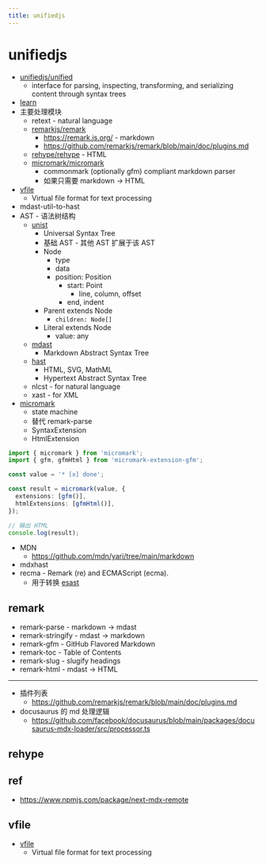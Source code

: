 ```yaml
---
title: unifiedjs
---
```


# unifiedjs

- [unifiedjs/unified](https://github.com/unifiedjs/unified)
  - interface for parsing, inspecting, transforming, and serializing content through syntax trees
- [learn](https://unifiedjs.com/learn/)
- 主要处理模块
  - retext - natural language
  - [remarkjs/remark](https://github.com/remarkjs/remark)
    - https://remark.js.org/ - markdown
    - https://github.com/remarkjs/remark/blob/main/doc/plugins.md
  - [rehype/rehype](https://github.com/rehypejs/rehype) - HTML
  - [micromark/micromark](https://github.com/micromark/micromark)
    - commonmark (optionally gfm) compliant markdown parser
    - 如果只需要 markdown -> HTML
- [vfile](https://github.com/vfile/vfile)
  - Virtual file format for text processing
- mdast-util-to-hast
- AST - 语法树结构
  - [unist](https://github.com/syntax-tree/unist)
    - Universal Syntax Tree
    - 基础 AST - 其他 AST 扩展于该 AST
    - Node
      - type
      - data
      - position: Position
        - start: Point
          - line, column, offset
        - end, indent
    - Parent extends Node
      - `children: Node[]`
    - Literal extends Node
      - value: any
  - [mdast](https://github.com/syntax-tree/mdast)
    - Markdown Abstract Syntax Tree
  - [hast](https://github.com/syntax-tree/hast)
    - HTML, SVG, MathML
    - Hypertext Abstract Syntax Tree
  - nlcst - for natural language
  - xast - for XML
- [micromark](https://github.com/micromark/micromark)
  - state machine
  - 替代 remark-parse
  - SyntaxExtension
  - HtmlExtension

```ts
import { micromark } from 'micromark';
import { gfm, gfmHtml } from 'micromark-extension-gfm';

const value = '* [x] done';

const result = micromark(value, {
  extensions: [gfm()],
  htmlExtensions: [gfmHtml()],
});

// 输出 HTML
console.log(result);
```

- MDN
  - https://github.com/mdn/yari/tree/main/markdown
- mdxhast
- recma - Remark (re) and ECMAScript (ecma).
  - 用于转换 [esast](https://github.com/syntax-tree/esast)

## remark

- remark-parse - markdown -> mdast
- remark-stringify - mdast -> markdown
- remark-gfm - GitHub Flavored Markdown
- remark-toc - Table of Contents
- remark-slug - slugify headings
- remark-html - mdast -> HTML

---

- 插件列表
  - https://github.com/remarkjs/remark/blob/main/doc/plugins.md
- docusaurus 的 md 处理逻辑
  - https://github.com/facebook/docusaurus/blob/main/packages/docusaurus-mdx-loader/src/processor.ts

## rehype

## ref

- https://www.npmjs.com/package/next-mdx-remote

## vfile

- [vfile](https://github.com/vfile/vfile)
  - Virtual file format for text processing
